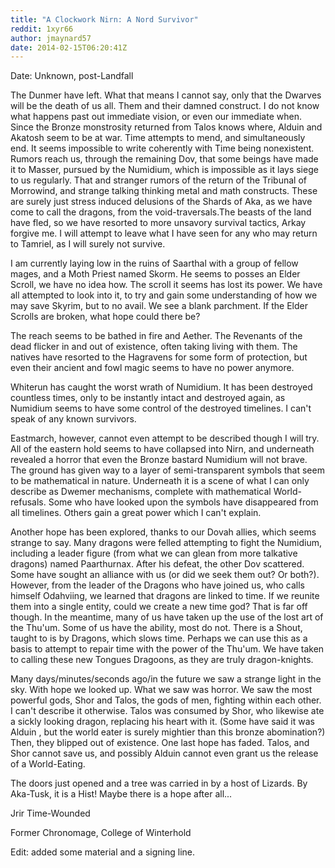 ```yaml
---
title: "A Clockwork Nirn: A Nord Survivor"
reddit: 1xyr66
author: jmaynard57
date: 2014-02-15T06:20:41Z
---
```


Date: Unknown, post-Landfall


The Dunmer have left. What that means I cannot say, only that the Dwarves will be the death of us all. Them and their damned construct. I do not know what happens past out immediate vision, or even our immediate when. Since the Bronze monstrosity returned from Talos knows where, Alduin and Akatosh seem to be at war. Time attempts to mend, and simultaneously end. It seems impossible to write coherently with Time being nonexistent. Rumors reach us, through the remaining Dov, that some beings have made it to Masser, pursued by the Numidium, which is impossible as it lays siege to us regularly. That and stranger rumors of the return of the Tribunal of Morrowind, and strange talking thinking metal and math constructs. These are surely just stress induced delusions of the Shards of Aka, as we have come to call the dragons, from the void-traversals.The beasts of the land have fled, so we have resorted to more unsavory survival tactics, Arkay forgive me. I will attempt to leave what I have seen for any who may return to Tamriel, as I will surely not survive.


I am currently laying low in the ruins of Saarthal with a group of fellow mages, and a Moth Priest named Skorm. He seems to posses an Elder Scroll, we have no idea how. The scroll it seems has lost its power. We have all attempted to look into it, to try and gain some understanding of how we may save Skyrim, but to no avail. We see a blank parchment. If the Elder Scrolls are broken, what hope could there be?


The reach seems to be bathed in fire and Aether. The Revenants of the dead flicker in and out of existence, often taking living with them. The natives have resorted to the Hagravens for some form of protection, but even their ancient and fowl magic seems to have no power anymore. 


Whiterun has caught the worst wrath of Numidium. It has been destroyed countless times, only to be instantly intact and destroyed again, as Numidium seems to have some control of the destroyed timelines. I can't speak of any known survivors.


Eastmarch, however, cannot even attempt to be described though I will try. All of the eastern hold seems to have collapsed into Nirn, and underneath revealed a horror that even the Bronze bastard Numidium will not brave. The ground has given way to a layer of semi-transparent symbols that seem to be mathematical in nature. Underneath it is a scene of what I can only describe as Dwemer mechanisms, complete with mathematical World-refusals. Some who have looked upon the symbols have disappeared from all timelines. Others gain a great power which I can't explain. 


Another hope has been explored, thanks to our Dovah allies, which seems strange to say. Many dragons were felled attempting to fight the Numidium, including a leader figure (from what we can glean from more talkative dragons) named Paarthurnax. After his defeat, the other Dov scattered. Some have sought an alliance with us (or did we seek them out? Or both?). However, from the leader of the Dragons who have joined us, who calls himself Odahviing, we learned that dragons are linked to time. If we reunite them into a single entity, could we create a new time god? That is far off though. In the meantime, many of us have taken up the use of the lost art of the Thu'um. Some of us have the ability, most do not. There is a Shout, taught to is by Dragons, which slows time. Perhaps we can use this as a basis to attempt to repair time with the power of the Thu'um. We have taken to calling these new Tongues Dragoons, as they are truly dragon-knights. 


Many days/minutes/seconds ago/in the future we saw a strange light in the sky. With hope we looked up. What we saw was horror. We saw the most powerful gods, Shor and Talos, the gods of men, fighting within each other. I can't describe it otherwise. Talos was consumed by Shor, who likewise ate a sickly looking dragon, replacing his heart with it. (Some have said it was Alduin , but the world eater is surely mightier than this bronze abomination?) Then, they blipped out of existence. One last hope has faded. Talos, and Shor cannot save us, and possibly Alduin cannot even grant us the release of a World-Eating.


The doors just opened and a tree was carried in by a host of Lizards. By Aka-Tusk, it is a Hist! Maybe there is a hope after all...

Jrir Time-Wounded

Former Chronomage, College of Winterhold

Edit: added some material and a signing line.
